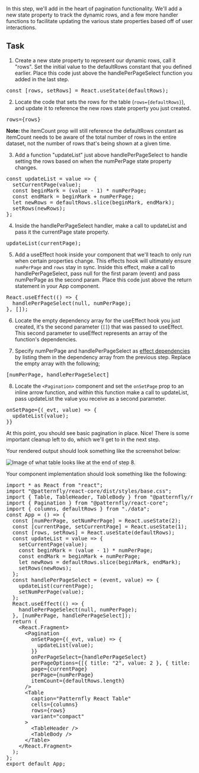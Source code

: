 In this step, we'll add in the heart of pagination functionality. We'll add a new state property to track the dynamic rows, and a few more handler functions to facilitate updating the various state properties based off of user interactions.

## Task

1) Create a new state property to represent our dynamic rows, call it "rows". Set the initial value to the defaultRows constant that you defined earlier. Place this code just above the handlePerPageSelect function you added in the last step.

<pre class="file">
const [rows, setRows] = React.useState(defaultRows);
</pre>

2) Locate the code that sets the rows for the table (`rows={defaultRows}`), and update it to reference the new rows state property you just created.

<pre class="file">
rows={rows}
</pre>

<strong>Note: </strong> the itemCount prop will still reference the defaultRows constant as itemCount needs to be aware of the total number of rows in the entire dataset, not the number of rows that's being shown at a given time.

3) Add a function "updateList" just above handlePerPageSelect to handle setting the rows based on when the numPerPage state property changes.

<pre class="file" data-target="clipboard">
const updateList = value => {
  setCurrentPage(value);
  const beginMark = (value - 1) * numPerPage;
  const endMark = beginMark + numPerPage;
  let newRows = defaultRows.slice(beginMark, endMark);
  setRows(newRows);
};
</pre>

4) Inside the handlePerPageSelect handler, make a call to updateList and pass it the currentPage state property.

<pre class="file">
updateList(currentPage);
</pre>

5) Add a useEffect hook inside your component that we'll teach to only run when certain properties change. This effects hook will ultimately ensure `numPerPage` and `rows` stay in sync. Inside this effect, make a call to handlePerPageSelect, pass null for the first param (event) and pass numPerPage as the second param. Place this code just above the return statement in your App component.

<pre class="file">
React.useEffect(() => {
  handlePerPageSelect(null, numPerPage);
}, []);
</pre>

6) Locate the empty dependency array for the useEffect hook you just created, it's the second parameter (`[]`) that was passed to useEffect. This second parameter to useEffect represents an array of the function's dependencies.

7) Specify numPerPage and handlePerPageSelect as <a href="https://reactjs.org/docs/hooks-reference.html#conditionally-firing-an-effect" target="_blank">effect dependencies</a> by listing them in the dependency array from the previous step. Replace the empty array with the following;

<pre class="file">
[numPerPage, handlePerPageSelect]
</pre>

8) Locate the `<Pagination>` component and set the `onSetPage` prop to an inline arrow function, and within this function make a call to updateList, pass updateList the value you receive as a second parameter.

<pre class="file">
onSetPage={(_evt, value) => {
  updateList(value);
}}
</pre>

At this point, you should see basic pagination in place. Nice! There is some important cleanup left to do, which we'll get to in the next step.

Your rendered output should look something like the screenshot below:

<img src="table-intro/assets/step-8-complete.png" alt="Image of what table looks like at the end of step 8." style="box-shadow: rgba(3, 3, 3, 0.2) 0px 1.25px 2.5px 0px;" />

Your component implementation should look something like the following:

<pre class="file">
import * as React from &quot;react&quot;;
import &quot;@patternfly/react-core/dist/styles/base.css&quot;;
import { Table, TableHeader, TableBody } from &quot;@patternfly/react-table&quot;;
import { Pagination } from &quot;@patternfly/react-core&quot;;
import { columns, defaultRows } from &quot;./data&quot;;
const App = () =&gt; {
  const [numPerPage, setNumPerPage] = React.useState(2);
  const [currentPage, setCurrentPage] = React.useState(1);
  const [rows, setRows] = React.useState(defaultRows);
  const updateList = value =&gt; {
    setCurrentPage(value);
    const beginMark = (value - 1) * numPerPage;
    const endMark = beginMark + numPerPage;
    let newRows = defaultRows.slice(beginMark, endMark);
    setRows(newRows);
  };
  const handlePerPageSelect = (event, value) =&gt; {
    updateList(currentPage);
    setNumPerPage(value);
  };
  React.useEffect(() =&gt; {
    handlePerPageSelect(null, numPerPage);
  }, [numPerPage, handlePerPageSelect]);
  return (
    &lt;React.Fragment&gt;
      &lt;Pagination
        onSetPage={(_evt, value) =&gt; {
          updateList(value);
        }}
        onPerPageSelect={handlePerPageSelect}
        perPageOptions={[{ title: &quot;2&quot;, value: 2 }, { title: &quot;3&quot;, value: 3 }]}
        page={currentPage}
        perPage={numPerPage}
        itemCount={defaultRows.length}
      /&gt;
      &lt;Table
        caption=&quot;Patternfly React Table&quot;
        cells={columns}
        rows={rows}
        variant=&quot;compact&quot;
      &gt;
        &lt;TableHeader /&gt;
        &lt;TableBody /&gt;
      &lt;/Table&gt;
    &lt;/React.Fragment&gt;
  );
};
export default App;
</pre>
